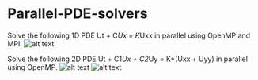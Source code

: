 # Parallel-PDE-solvers
Solve the following 1D PDE Ut + C*Ux = K*Uxx in parallel using OpenMP and MPI.
![alt text]()

Solve the following 2D PDE Ut + C1*Ux + C2*Uy = K*(Uxx + Uyy) in parallel using OpenMP.
![alt text](http://url/to/img.png)
![alt text](http://url/to/img.png)
